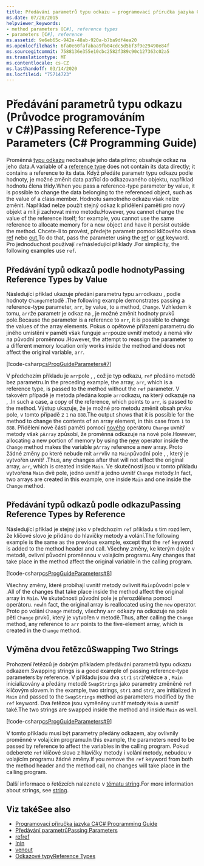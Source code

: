 ```yaml
---
title: Předávání parametrů typu odkazu – programovací příručka jazyka C#
ms.date: 07/20/2015
helpviewer_keywords:
- method parameters [C#], reference types
- parameters [C#], reference
ms.assetid: 9e6eb65c-942e-48ab-920a-b7ba9df4ea20
ms.openlocfilehash: 6fa0e60fafabaa9fb04cdc5d5bf3f9e29490e84f
ms.sourcegitcommit: 7588136e355e10cbc2582f389c90c127363c02a5
ms.translationtype: MT
ms.contentlocale: cs-CZ
ms.lasthandoff: 03/14/2020
ms.locfileid: "75714723"
---
```

# <a name="passing-reference-type-parameters-c-programming-guide"></a><span data-ttu-id="cfe25-102">Předávání parametrů typu odkazu (Průvodce programováním v C#)</span><span class="sxs-lookup"><span data-stu-id="cfe25-102">Passing Reference-Type Parameters (C# Programming Guide)</span></span>
<span data-ttu-id="cfe25-103">Proměnná [typu odkazu](../../language-reference/keywords/reference-types.md) neobsahuje jeho data přímo; obsahuje odkaz na jeho data.</span><span class="sxs-lookup"><span data-stu-id="cfe25-103">A variable of a [reference type](../../language-reference/keywords/reference-types.md) does not contain its data directly; it contains a reference to its data.</span></span> <span data-ttu-id="cfe25-104">Když předáte parametr typu odkazu podle hodnoty, je možné změnit data patřící do odkazovaného objektu, například hodnotu člena třídy.</span><span class="sxs-lookup"><span data-stu-id="cfe25-104">When you pass a reference-type parameter by value, it is possible to change the data belonging to the referenced object, such as the value of a class member.</span></span> <span data-ttu-id="cfe25-105">Hodnotu samotného odkazu však nelze změnit. Například nelze použít stejný odkaz k přidělení paměti pro nový objekt a mít ji zachovat mimo metodu.</span><span class="sxs-lookup"><span data-stu-id="cfe25-105">However, you cannot change the value of the reference itself; for example, you cannot use the same reference to allocate memory for a new object and have it persist outside the method.</span></span> <span data-ttu-id="cfe25-106">Chcete-li to provést, předejte parametr pomocí klíčového slova [ref](../../language-reference/keywords/ref.md) nebo [out.](../../language-reference/keywords/out-parameter-modifier.md)</span><span class="sxs-lookup"><span data-stu-id="cfe25-106">To do that, pass the parameter using the [ref](../../language-reference/keywords/ref.md) or [out](../../language-reference/keywords/out-parameter-modifier.md) keyword.</span></span> <span data-ttu-id="cfe25-107">Pro jednoduchost používají `ref`následující příklady .</span><span class="sxs-lookup"><span data-stu-id="cfe25-107">For simplicity, the following examples use `ref`.</span></span>  
  
## <a name="passing-reference-types-by-value"></a><span data-ttu-id="cfe25-108">Předávání typů odkazů podle hodnoty</span><span class="sxs-lookup"><span data-stu-id="cfe25-108">Passing Reference Types by Value</span></span>  
 <span data-ttu-id="cfe25-109">Následující příklad ukazuje předání parametru typu `arr`odkazu , podle hodnoty `Change`metodě .</span><span class="sxs-lookup"><span data-stu-id="cfe25-109">The following example demonstrates passing a reference-type parameter, `arr`, by value, to a method, `Change`.</span></span> <span data-ttu-id="cfe25-110">Vzhledem k tomu, `arr`že parametr je odkaz na , je možné změnit hodnoty prvků pole.</span><span class="sxs-lookup"><span data-stu-id="cfe25-110">Because the parameter is a reference to `arr`, it is possible to change the values of the array elements.</span></span> <span data-ttu-id="cfe25-111">Pokus o opětovné přiřazení parametru do jiného umístění v paměti však funguje `arr`pouze uvnitř metody a nemá vliv na původní proměnnou .</span><span class="sxs-lookup"><span data-stu-id="cfe25-111">However, the attempt to reassign the parameter to a different memory location only works inside the method and does not affect the original variable, `arr`.</span></span>  
  
 [!code-csharp[csProgGuideParameters#7](~/samples/snippets/csharp/VS_Snippets_VBCSharp/csProgGuideParameters/CS/Parameters.cs#7)]  
  
 <span data-ttu-id="cfe25-112">V předchozím příkladu je `arr`pole , , což je typ odkazu, `ref` předáno metodě bez parametru.</span><span class="sxs-lookup"><span data-stu-id="cfe25-112">In the preceding example, the array, `arr`, which is a reference type, is passed to the method without the `ref` parameter.</span></span> <span data-ttu-id="cfe25-113">V takovém případě je metoda předána kopie `arr`odkazu, na který odkazuje na , .</span><span class="sxs-lookup"><span data-stu-id="cfe25-113">In such a case, a copy of the reference, which points to `arr`, is passed to the method.</span></span> <span data-ttu-id="cfe25-114">Výstup ukazuje, že je možné pro metodu změnit obsah prvku pole, v tomto případě z `1` na `888`.</span><span class="sxs-lookup"><span data-stu-id="cfe25-114">The output shows that it is possible for the method to change the contents of an array element, in this case from `1` to `888`.</span></span> <span data-ttu-id="cfe25-115">Přidělení nové části paměti pomocí [nového](../../language-reference/operators/new-operator.md) operátoru `Change` uvnitř metody však `pArray` způsobí, že proměnná odkazuje na nové pole.</span><span class="sxs-lookup"><span data-stu-id="cfe25-115">However, allocating a new portion of memory by using the [new](../../language-reference/operators/new-operator.md) operator inside the `Change` method makes the variable `pArray` reference a new array.</span></span> <span data-ttu-id="cfe25-116">Proto žádné změny po které nebude mít `arr`vliv na `Main`původní pole , , který je vytvořen uvnitř .</span><span class="sxs-lookup"><span data-stu-id="cfe25-116">Thus, any changes after that will not affect the original array, `arr`, which is created inside `Main`.</span></span> <span data-ttu-id="cfe25-117">Ve skutečnosti jsou v tomto příkladu vytvořena `Main` dvě pole, jedno uvnitř a jedno uvnitř `Change` metody.</span><span class="sxs-lookup"><span data-stu-id="cfe25-117">In fact, two arrays are created in this example, one inside `Main` and one inside the `Change` method.</span></span>  
  
## <a name="passing-reference-types-by-reference"></a><span data-ttu-id="cfe25-118">Předávání typů odkazů podle odkazu</span><span class="sxs-lookup"><span data-stu-id="cfe25-118">Passing Reference Types by Reference</span></span>  
 <span data-ttu-id="cfe25-119">Následující příklad je stejný jako v předchozím `ref` příkladu s tím rozdílem, že klíčové slovo je přidáno do hlavičky metody a volání.</span><span class="sxs-lookup"><span data-stu-id="cfe25-119">The following example is the same as the previous example, except that the `ref` keyword is added to the method header and call.</span></span> <span data-ttu-id="cfe25-120">Všechny změny, ke kterým dojde v metodě, ovlivní původní proměnnou v volajícím programu.</span><span class="sxs-lookup"><span data-stu-id="cfe25-120">Any changes that take place in the method affect the original variable in the calling program.</span></span>  
  
 [!code-csharp[csProgGuideParameters#8](~/samples/snippets/csharp/VS_Snippets_VBCSharp/csProgGuideParameters/CS/Parameters.cs#8)]  
  
 <span data-ttu-id="cfe25-121">Všechny změny, které probíhají uvnitř metody ovlivnit `Main`původní pole v .</span><span class="sxs-lookup"><span data-stu-id="cfe25-121">All of the changes that take place inside the method affect the original array in `Main`.</span></span> <span data-ttu-id="cfe25-122">Ve skutečnosti původní pole je přerozdělena pomocí operátoru. `new`</span><span class="sxs-lookup"><span data-stu-id="cfe25-122">In fact, the original array is reallocated using the `new` operator.</span></span> <span data-ttu-id="cfe25-123">Proto po volání `Change` metody, všechny `arr` odkazy na odkazuje na pole pěti `Change` prvků, který je vytvořen v metodě.</span><span class="sxs-lookup"><span data-stu-id="cfe25-123">Thus, after calling the `Change` method, any reference to `arr` points to the five-element array, which is created in the `Change` method.</span></span>  
  
## <a name="swapping-two-strings"></a><span data-ttu-id="cfe25-124">Výměna dvou řetězců</span><span class="sxs-lookup"><span data-stu-id="cfe25-124">Swapping Two Strings</span></span>  
 <span data-ttu-id="cfe25-125">Prohození řetězců je dobrým příkladem předávání parametrů typu odkazu odkazem.</span><span class="sxs-lookup"><span data-stu-id="cfe25-125">Swapping strings is a good example of passing reference-type parameters by reference.</span></span> <span data-ttu-id="cfe25-126">V příkladu jsou dva `str1` `str2`řetězce a , `Main` inicializovány a předány metodě `SwapStrings` jako parametry změněné `ref` klíčovým slovem.</span><span class="sxs-lookup"><span data-stu-id="cfe25-126">In the example, two strings, `str1` and `str2`, are initialized in `Main` and passed to the `SwapStrings` method as parameters modified by the `ref` keyword.</span></span> <span data-ttu-id="cfe25-127">Dva řetězce jsou vyměněny uvnitř metody `Main` a uvnitř také.</span><span class="sxs-lookup"><span data-stu-id="cfe25-127">The two strings are swapped inside the method and inside `Main` as well.</span></span>  
  
 [!code-csharp[csProgGuideParameters#9](~/samples/snippets/csharp/VS_Snippets_VBCSharp/csProgGuideParameters/CS/Parameters.cs#9)]  
  
 <span data-ttu-id="cfe25-128">V tomto příkladu musí být parametry předány odkazem, aby ovlivnily proměnné v volajícím programu.</span><span class="sxs-lookup"><span data-stu-id="cfe25-128">In this example, the parameters need to be passed by reference to affect the variables in the calling program.</span></span> <span data-ttu-id="cfe25-129">Pokud odeberete `ref` klíčové slovo z hlavičky metody i volání metody, nebudou v volajícím programu žádné změny.</span><span class="sxs-lookup"><span data-stu-id="cfe25-129">If you remove the `ref` keyword from both the method header and the method call, no changes will take place in the calling program.</span></span>  
  
 <span data-ttu-id="cfe25-130">Další informace o řetězcích naleznete v [tématu string](../../language-reference/builtin-types/reference-types.md).</span><span class="sxs-lookup"><span data-stu-id="cfe25-130">For more information about strings, see [string](../../language-reference/builtin-types/reference-types.md).</span></span>  
  
## <a name="see-also"></a><span data-ttu-id="cfe25-131">Viz také</span><span class="sxs-lookup"><span data-stu-id="cfe25-131">See also</span></span>

- [<span data-ttu-id="cfe25-132">Programovací příručka jazyka C#</span><span class="sxs-lookup"><span data-stu-id="cfe25-132">C# Programming Guide</span></span>](../index.md)
- [<span data-ttu-id="cfe25-133">Předávání parametrů</span><span class="sxs-lookup"><span data-stu-id="cfe25-133">Passing Parameters</span></span>](./passing-parameters.md)
- [<span data-ttu-id="cfe25-134">ref</span><span class="sxs-lookup"><span data-stu-id="cfe25-134">ref</span></span>](../../language-reference/keywords/ref.md)
- [<span data-ttu-id="cfe25-135">In</span><span class="sxs-lookup"><span data-stu-id="cfe25-135">in</span></span>](../../language-reference/keywords/in-parameter-modifier.md)
- [<span data-ttu-id="cfe25-136">ven</span><span class="sxs-lookup"><span data-stu-id="cfe25-136">out</span></span>](../../language-reference/keywords/out.md)
- [<span data-ttu-id="cfe25-137">Odkazové typy</span><span class="sxs-lookup"><span data-stu-id="cfe25-137">Reference Types</span></span>](../../language-reference/keywords/reference-types.md)

